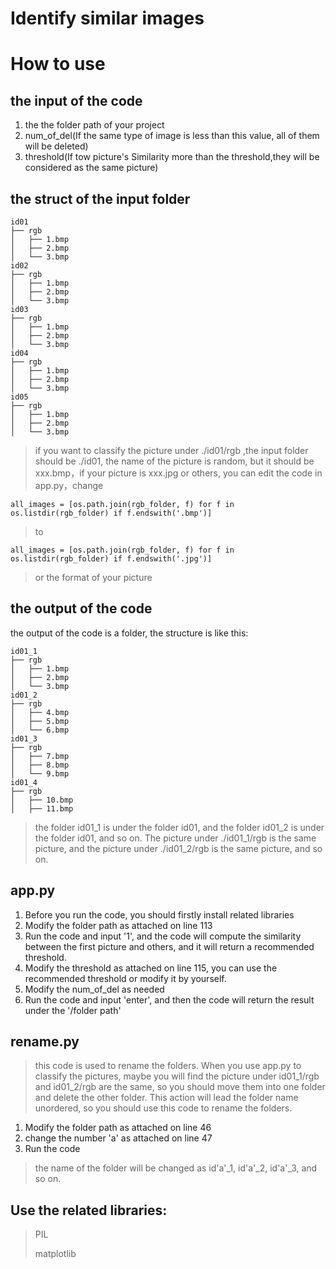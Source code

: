 # Identify similar images

# How to use
## the input of the code
1. the the folder path of your project
2. num_of_del(If the same type of image is less than this value, all of them will be deleted)
3. threshold(If tow picture's Similarity more than the threshold,they will be considered as the same picture)

## the struct of the input folder
```
id01
├── rgb
│   ├── 1.bmp
│   ├── 2.bmp
│   └── 3.bmp
id02
├── rgb
│   ├── 1.bmp
│   ├── 2.bmp
│   └── 3.bmp
id03
├── rgb
│   ├── 1.bmp
│   ├── 2.bmp
│   └── 3.bmp
id04
├── rgb
│   ├── 1.bmp
│   ├── 2.bmp
│   └── 3.bmp
id05
├── rgb
│   ├── 1.bmp
│   ├── 2.bmp
│   └── 3.bmp
```
> if you want to classify the picture under ./id01/rgb ,the input folder should be ./id01, the name of the picture is random, but it should be xxx.bmp，if your picture is xxx.jpg or others, you can edit the code in app.py，change
```
all_images = [os.path.join(rgb_folder, f) for f in os.listdir(rgb_folder) if f.endswith('.bmp')]
```
> to 
```
all_images = [os.path.join(rgb_folder, f) for f in os.listdir(rgb_folder) if f.endswith('.jpg')]
```
> or the format of your picture
## the output of the code

the output of the code is a folder, the structure is like this:
```
id01_1
├── rgb
│   ├── 1.bmp
│   ├── 2.bmp
│   └── 3.bmp
id01_2
├── rgb
│   ├── 4.bmp
│   ├── 5.bmp
│   └── 6.bmp
id01_3
├── rgb
│   ├── 7.bmp
│   ├── 8.bmp
│   └── 9.bmp
id01_4
├── rgb
│   ├── 10.bmp
│   ├── 11.bmp
```
> the folder id01_1 is under the folder id01, and the folder id01_2 is under the folder id01, and so on. The picture under ./id01_1/rgb is the same picture, and the picture under ./id01_2/rgb is the same picture, and so on.

## app.py
1. Before you run the code, you should firstly install related libraries
2. Modify the folder path as attached on line 113
3. Run the code and input '1', and the code will compute the similarity between the first picture and others, and it will return a recommended threshold.
4. Modify the threshold as attached on line 115, you can use the recommended threshold or modify it by yourself.
5. Modify the num_of_del as needed
6. Run the code and input 'enter', and then the code will return the result under the '/folder path'

## rename.py
> this code is used to rename the folders. When you use app.py to classify the pictures, maybe you will find the picture under id01_1/rgb and id01_2/rgb are the same, so you should move them into one folder and delete the other folder. This action will lead the folder name unordered, so you should use this code to rename the folders.
1. Modify the folder path as attached on line 46
2. change the number 'a' as attached on line 47
3. Run the code
> the name of the folder will be changed as id'a'_1, id'a'_2, id'a'_3, and so on.


## Use the related libraries:
>
> PIL
>
> matplotlib
